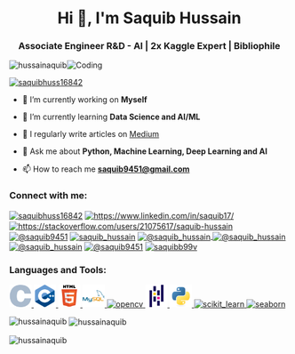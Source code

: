 <h1 align="center">Hi 👋, I'm Saquib Hussain</h1>
<h3 align="center">Associate Engineer R&D - AI | 2x Kaggle Expert | Bibliophile</h3>
<img align="right" alt="Coding" width="400" src="https://cdn.dribbble.com/users/1162077/screenshots/3848914/programmer.gif">


<p align="left"> <img src="https://komarev.com/ghpvc/?username=hussainaquib&label=Profile%20views&color=0e75b6&style=flat" alt="hussainaquib" /> </p>

<p align="left"> <a href="https://twitter.com/saquibhuss16842" target="blank"><img src="https://img.shields.io/twitter/follow/saquibhuss16842?logo=twitter&style=for-the-badge" alt="saquibhuss16842" /></a> </p>

- 🔭 I’m currently working on **Myself**

- 🌱 I’m currently learning **Data Science and AI/ML**

- 📝 I regularly write articles on [Medium](Medium)

- 💬 Ask me about **Python, Machine Learning, Deep Learning and AI**

- 📫 How to reach me **saquib9451@gmail.com**

<h3 align="left">Connect with me:</h3>
<p align="left">
<a href="https://twitter.com/saquibhuss16842" target="blank"><img align="center" src="https://raw.githubusercontent.com/rahuldkjain/github-profile-readme-generator/master/src/images/icons/Social/twitter.svg" alt="saquibhuss16842" height="30" width="40" /></a>
<a href="https://linkedin.com/in/saquib17/" target="blank"><img align="center" src="https://raw.githubusercontent.com/rahuldkjain/github-profile-readme-generator/master/src/images/icons/Social/linked-in-alt.svg" alt="https://www.linkedin.com/in/saquib17/" height="30" width="40" /></a>
<a href="https://stackoverflow.com/users/21075617/saquib-hussain" target="blank"><img align="center" src="https://raw.githubusercontent.com/rahuldkjain/github-profile-readme-generator/master/src/images/icons/Social/stack-overflow.svg" alt="https://stackoverflow.com/users/21075617/saquib-hussain" height="30" width="40" /></a>
<a href="https://medium.com/@saquib9451" target="blank"><img align="center" src="https://raw.githubusercontent.com/rahuldkjain/github-profile-readme-generator/master/src/images/icons/Social/medium.svg" alt="@saquib9451" height="30" width="40" /></a>
<a href="https://www.codechef.com/users/saquib_hussain" target="blank"><img align="center" src="https://cdn.jsdelivr.net/npm/simple-icons@3.1.0/icons/codechef.svg" alt="saquib_hussain" height="30" width="40" /></a>
<a href="https://www.hackerrank.com/profile/saquib_hussain" target="_blank">
  <img align="center" src="https://raw.githubusercontent.com/rahuldkjain/github-profile-readme-generator/master/src/images/icons/Social/hackerrank.svg" alt="@saquib_hussain" height="30" width="40" />
</a>
<a href="https://codeforces.com/profile/@saquib_hussain" target="blank"><img align="center" src="https://raw.githubusercontent.com/rahuldkjain/github-profile-readme-generator/master/src/images/icons/Social/codeforces.svg" alt="@saquib_hussain" height="30" width="40" /></a>
<a href="https://www.leetcode.com/@saquib_hussain" target="blank"><img align="center" src="https://raw.githubusercontent.com/rahuldkjain/github-profile-readme-generator/master/src/images/icons/Social/leet-code.svg" alt="@saquib_hussain" height="30" width="40" /></a>
<a href="https://www.hackerearth.com/@saquib9451" target="blank"><img align="center" src="https://raw.githubusercontent.com/rahuldkjain/github-profile-readme-generator/master/src/images/icons/Social/hackerearth.svg" alt="@saquib9451" height="30" width="40" /></a>
<a href="https://auth.geeksforgeeks.org/user/saquibb99v" target="blank"><img align="center" src="https://raw.githubusercontent.com/rahuldkjain/github-profile-readme-generator/master/src/images/icons/Social/geeks-for-geeks.svg" alt="saquibb99v" height="30" width="40" /></a>
</p>

<h3 align="left">Languages and Tools:</h3>
<p align="left"> <a href="https://www.cprogramming.com/" target="_blank" rel="noreferrer"> <img src="https://raw.githubusercontent.com/devicons/devicon/master/icons/c/c-original.svg" alt="c" width="40" height="40"/> </a> <a href="https://www.w3schools.com/cpp/" target="_blank" rel="noreferrer"> <img src="https://raw.githubusercontent.com/devicons/devicon/master/icons/cplusplus/cplusplus-original.svg" alt="cplusplus" width="40" height="40"/> </a> <a href="https://www.w3.org/html/" target="_blank" rel="noreferrer"> <img src="https://raw.githubusercontent.com/devicons/devicon/master/icons/html5/html5-original-wordmark.svg" alt="html5" width="40" height="40"/> </a> <a href="https://www.mysql.com/" target="_blank" rel="noreferrer"> <img src="https://raw.githubusercontent.com/devicons/devicon/master/icons/mysql/mysql-original-wordmark.svg" alt="mysql" width="40" height="40"/> </a> <a href="https://opencv.org/" target="_blank" rel="noreferrer"> <img src="https://www.vectorlogo.zone/logos/opencv/opencv-icon.svg" alt="opencv" width="40" height="40"/> </a> <a href="https://pandas.pydata.org/" target="_blank" rel="noreferrer"> <img src="https://raw.githubusercontent.com/devicons/devicon/2ae2a900d2f041da66e950e4d48052658d850630/icons/pandas/pandas-original.svg" alt="pandas" width="40" height="40"/> </a> <a href="https://www.python.org" target="_blank" rel="noreferrer"> <img src="https://raw.githubusercontent.com/devicons/devicon/master/icons/python/python-original.svg" alt="python" width="40" height="40"/> </a> <a href="https://scikit-learn.org/" target="_blank" rel="noreferrer"> <img src="https://upload.wikimedia.org/wikipedia/commons/0/05/Scikit_learn_logo_small.svg" alt="scikit_learn" width="40" height="40"/> </a> <a href="https://seaborn.pydata.org/" target="_blank" rel="noreferrer"> <img src="https://seaborn.pydata.org/_images/logo-mark-lightbg.svg" alt="seaborn" width="40" height="40"/> </a> </p>

<p><img align="left" src="https://github-readme-stats.vercel.app/api/top-langs?username=hussainaquib&show_icons=true&locale=en&layout=compact" alt="hussainaquib" /></p>

<p>&nbsp;<img align="center" src="https://github-readme-stats.vercel.app/api?username=hussainaquib&show_icons=true&locale=en" alt="hussainaquib" /></p>

<p><img align="center" src="https://github-readme-streak-stats.herokuapp.com/?user=hussainaquib&" alt="hussainaquib" /></p>
